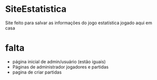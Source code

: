 # SiteEstatistica
Site feito para salvar as informações do jogo estatística jogado aqui em casa

# falta
- página inicial de admin/usuário (estão iguais)
- Páginas de administrador jogadores e partidas
- pagina de criar partidas 